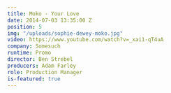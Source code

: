 ```yaml
---
title: Moko - Your Love
date: 2014-07-03 13:35:00 Z
position: 5
img: "/uploads/sophie-dewey-moko.jpg"
video: https://www.youtube.com/watch?v=_xai1-qT4uA
company: Somesuch
runtime: Promo
director: Ben Strebel
producers: Adam Farley
role: Production Manager
is-featured: true
---
```


